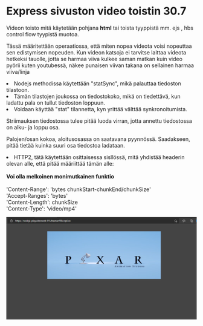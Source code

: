 <h1>Express sivuston video toistin 30.7 </h1>

Videon toisto mitä käytetään pohjana <b>html</b> tai toista tyyppistä mm. ejs , hbs control flow tyypistä muotoa.

Tässä määritettään operaatiossa, että miten nopea videota voisi nopeuttaa sen edistymisen nopeuden.
Kun videon katsoja ei tarvitse laittaa videota hetkeksi tauolle, jotta se harmaa viiva kulkee saman matkan kuin video pyörii kuten youtubessä, näkee punaisen viivan takana on sellainen harmaa viiva/linja

<li> Nodejs methodissa käytettään "statSync", mikä palauttaa tiedoston tilastoon. </li>
<li>Tämän tilastojen joukossa on tiedostokoko, mikä on tiedettävä, kun ladattu pala on tullut tiedoston loppuun. </li>
<li>Voidaan käyttää "stat" tilannetta, kyn yrittää välttää synkronoitumista. </li>

Striimauksen tiedostossa tulee pitää luoda virran, jotta annettu tiedostossa on alku- ja loppu osa.

Palojen/osan kokoa, aloitusosassa on saatavana pyynnössä. Saadakseen, pitää tietää kuinka suuri osa tiedostoa ladataan.

<li> HTTP2, tätä käytettään osittaisessa sisllössä, mitä yhdistää headerin olevan alle, että pitää määriittää tämän alle: </li>
<br>
<b> Voi olla melkoinen monimutkainen funktio </b><br>
<br>
'Content-Range': 'bytes chunkStart-chunkEnd/chunkSize' <br>
'Accept-Ranges': 'bytes' <br>
'Content-Length': chunkSize <br>
'Content-Type': 'video/mp4' <br>

![Alt text](images/nodejs-videoPlay.PNG?raw=true "None")
